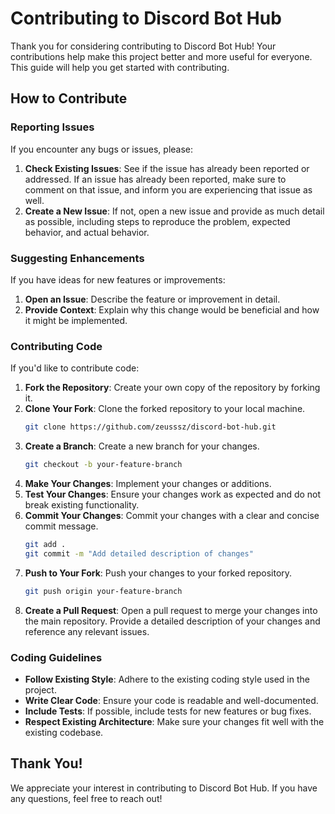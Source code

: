 # Contributing to Discord Bot Hub

Thank you for considering contributing to Discord Bot Hub! Your contributions help make this project better and more useful for everyone. This guide will help you get started with contributing.

## How to Contribute

### Reporting Issues

If you encounter any bugs or issues, please:

1. **Check Existing Issues**: See if the issue has already been reported or addressed. If an issue has already been reported, make sure to comment on that issue, and inform you are experiencing that issue as well.
2. **Create a New Issue**: If not, open a new issue and provide as much detail as possible, including steps to reproduce the problem, expected behavior, and actual behavior.

### Suggesting Enhancements

If you have ideas for new features or improvements:

1. **Open an Issue**: Describe the feature or improvement in detail.
2. **Provide Context**: Explain why this change would be beneficial and how it might be implemented.

### Contributing Code

If you'd like to contribute code:

1. **Fork the Repository**: Create your own copy of the repository by forking it.
2. **Clone Your Fork**: Clone the forked repository to your local machine.
   ```bash
   git clone https://github.com/zeusssz/discord-bot-hub.git
   ```
3. **Create a Branch**: Create a new branch for your changes.
   ```bash
   git checkout -b your-feature-branch
   ```
4. **Make Your Changes**: Implement your changes or additions.
5. **Test Your Changes**: Ensure your changes work as expected and do not break existing functionality.
6. **Commit Your Changes**: Commit your changes with a clear and concise commit message.
   ```bash
   git add .
   git commit -m "Add detailed description of changes"
   ```
7. **Push to Your Fork**: Push your changes to your forked repository.
   ```bash
   git push origin your-feature-branch
   ```
8. **Create a Pull Request**: Open a pull request to merge your changes into the main repository. Provide a detailed description of your changes and reference any relevant issues.

### Coding Guidelines

- **Follow Existing Style**: Adhere to the existing coding style used in the project.
- **Write Clear Code**: Ensure your code is readable and well-documented.
- **Include Tests**: If possible, include tests for new features or bug fixes.
- **Respect Existing Architecture**: Make sure your changes fit well with the existing codebase.

## Thank You!

We appreciate your interest in contributing to Discord Bot Hub. If you have any questions, feel free to reach out!
